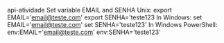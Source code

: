api-atividade
Set variable EMAIL and SENHA
Unix:
  export EMAIL='email@teste.com'
  export SENHA='teste123
In Windows:
  set EMAIL='email@teste.com'
  set SENHA='teste123'
In Windows PowerShell:
  env:EMAIL='email@teste.com'
  env:SENHA='teste123'
